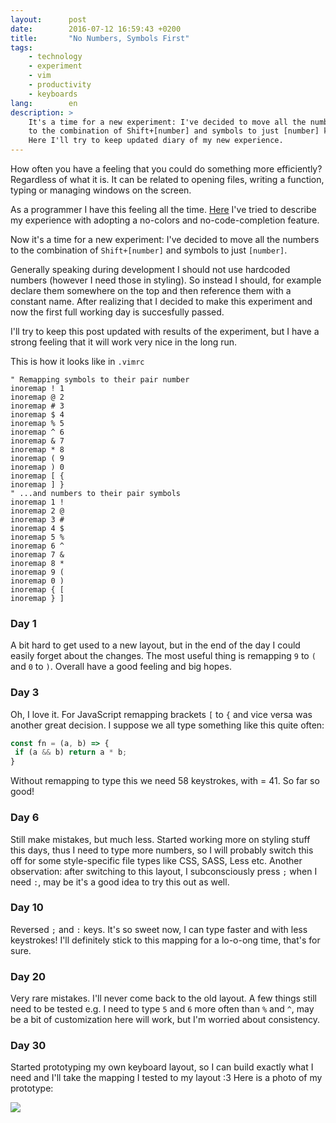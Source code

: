 ```yaml
---
layout:      post
date:        2016-07-12 16:59:43 +0200
title:       "No Numbers, Symbols First"
tags:
    - technology
    - experiment
    - vim
    - productivity
    - keyboards
lang:        en
description: >
    It's a time for a new experiment: I've decided to move all the numbers
    to the combination of Shift+[number] and symbols to just [number] key.
    Here I'll try to keep updated diary of my new experience.
---
```

How often you have a feeling that you could do something more efficiently? Regardless of what it is. It can be related to opening files, writing a function, typing or managing windows on the screen.

As a programmer I have this feeling all the time. [Here](https://kuzzmi.com/blog/code-completion-thank-you-but-no) I've tried to describe my experience with adopting a no-colors and no-code-completion feature.

Now it's a time for a new experiment: I've decided to move all the numbers to the combination of `Shift+[number]` and symbols to just `[number]`.

Generally speaking during development I should not use hardcoded numbers (however I need those in styling). So instead I should, for example declare them somewhere on the top and then reference them with a constant name. After realizing that I decided to make this experiment and now the first full working day is succesfully passed.

I'll try to keep this post updated with results of the experiment, but I have a strong feeling that it will work very nice in the long run.

This is how it looks like in `.vimrc`

```
" Remapping symbols to their pair number
inoremap ! 1
inoremap @ 2
inoremap # 3
inoremap $ 4
inoremap % 5
inoremap ^ 6
inoremap & 7
inoremap * 8
inoremap ( 9
inoremap ) 0
inoremap [ {
inoremap ] }
" ...and numbers to their pair symbols
inoremap 1 !
inoremap 2 @
inoremap 3 #
inoremap 4 $
inoremap 5 %
inoremap 6 ^
inoremap 7 &
inoremap 8 *
inoremap 9 (
inoremap 0 )
inoremap { [
inoremap } ]
```

### Day 1

A bit hard to get used to a new layout, but in the end of the day I could easily forget about the changes. The most useful thing is remapping `9` to `(` and `0` to `)`. Overall have a good feeling and big hopes.

### Day 3

Oh, I love it. For JavaScript remapping brackets `[` to `{` and vice versa was another great decision. I suppose we all type something like this quite often:

```javascript
const fn = (a, b) => {
 if (a && b) return a * b;
}
```

Without remapping to type this we need 58 keystrokes, with = 41. So far so good!

### Day 6

Still make mistakes, but much less. Started working more on styling stuff this days, thus I need to type more numbers, so I will probably switch this off for some style-specific file types like CSS, SASS, Less etc. Another observation: after switching to this layout, I subconsciously press `;` when I need `:`, may be it's a good idea to try this out as well.

### Day 10

Reversed `;` and `:` keys. It's so sweet now, I can type faster and with less keystrokes! I'll definitely stick to this mapping for a lo-o-ong time, that's for sure.

### Day 20

Very rare mistakes. I'll never come back to the old layout. A few things still need to be tested e.g. I need to type `5` and `6` more often than `%` and `^`, may be a bit of customization here will work, but I'm worried about consistency.

### Day 30

Started prototyping my own keyboard layout, so I can build exactly what I need and I'll take the mapping I tested to my layout :3 Here is a photo of my prototype:

![](https://pbs.twimg.com/media/CoZFgcSWcAECyiq.jpg:large)

